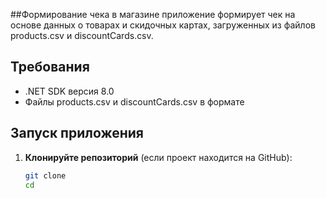 ##Формирование чека в магазине
приложение формирует чек на основе данных о товарах и скидочных картах, загруженных из файлов products.csv и discountCards.csv.

## Требования
- .NET SDK версия 8.0 
- Файлы products.csv и discountCards.csv в формате

## Запуск приложения

1. **Клонируйте репозиторий** (если проект находится на GitHub):
   ```bash
   git clone 
   cd 
